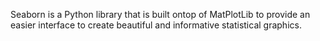 Seaborn is a Python library that is built ontop of MatPlotLib to provide an easier interface to create beautiful and informative statistical graphics.

